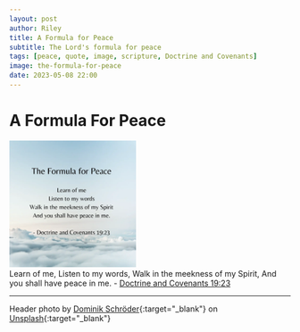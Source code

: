 ```yaml
---
layout: post
author: Riley
title: A Formula for Peace
subtitle: The Lord's formula for peace
tags: [peace, quote, image, scripture, Doctrine and Covenants]
image: the-formula-for-peace
date: 2023-05-08 22:00
---
```


# A Formula For Peace

<img class="img-responsive" src="/assets/images/posts/the-formula-for-peace-quote.webp" width="45%" alt="blue sky with white clouds scattered throughout, quote on top">
<br>
<span class="caption text-muted">Learn of me, Listen to my words, Walk in the meekness of my Spirit, And you shall have peace in me. - <a href="https://www.churchofjesuschrist.org/study/scriptures/dc-testament/dc/19?id=p23&lang=eng#p23">Doctrine and Covenants 19:23</a></span>

* * *

Header photo by [Dominik Schröder](https://unsplash.com/@wirhabenzeit?utm_source=unsplash&utm_medium=referral&utm_content=creditCopyText){:target="_blank"} on [Unsplash](https://unsplash.com/photos/FIKD9t5_5zQ?utm_source=unsplash&utm_medium=referral&utm_content=creditCopyText){:target="_blank"}
